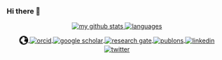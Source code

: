 ### Hi there 👋

<!--
**ajacquey/ajacquey** is a ✨ _special_ ✨ repository because its `README.md` (this file) appears on your GitHub profile.

Here are some ideas to get you started:

- 🔭 I’m currently working on ...
- 🌱 I’m currently learning ...
- 👯 I’m looking to collaborate on ...
- 🤔 I’m looking for help with ...
- 💬 Ask me about ...
- 📫 How to reach me: ...
- 😄 Pronouns: ...
- ⚡ Fun fact: ...
-->

<a align="center" href="https://ajacquey.github.io/">
    <p align="center">
    <img src="https://github-readme-stats.vercel.app/api?username=ajacquey&count_private=true&show_icons=true&theme=gotham" alt="my github stats" width="420"/>&nbsp;<img src="https://github-readme-stats.vercel.app/api/top-langs/?username=ajacquey&layout=compact&theme=gotham" alt="languages" height="165">
    </p>
</a>

<p align="center">

<a href="https://ajacquey.github.io/" target="blank">
<img align="center" src="https://raw.githubusercontent.com/iconic/open-iconic/master/svg/globe.svg" alt="homepage" height="20" width="20" />
</a>

<a href="https://orcid.org/0000-0002-6259-4305" target="blank">
<img align="center" src="https://cdn.jsdelivr.net/npm/simple-icons@3.0.1/icons/orcid.svg" alt="orcid" height="20" width="20" />
</a>

<a href="https://scholar.google.com/citations?user=VUgCBykAAAAJ&hl=en" target="blank">
<img align="center" src="https://cdn.jsdelivr.net/npm/simple-icons@3.0.1/icons/googlescholar.svg" alt="google scholar" height="20" width="20" />
</a>

<a href="https://www.researchgate.net/profile/Antoine_Jacquey" target="blank">
<img align="center" src="https://cdn.jsdelivr.net/npm/simple-icons@3.0.1/icons/researchgate.svg" alt="research gate" height="20" width="20" />
</a>

<a href="https://publons.com/researcher/3732072/antoine-b-jacquey" target="blank">
<img align="center" src="https://cdn.jsdelivr.net/npm/simple-icons@3.0.1/icons/publons.svg" alt="publons" height="20" width="20" />
</a>

<a href="https://www.linkedin.com/in/antoine-jacquey/" target="blank">
<img align="center" src="https://cdn.jsdelivr.net/npm/simple-icons@3.0.1/icons/linkedin.svg" alt="linkedin" height="20" width="20" />
</a>

<a href="https://twitter.com/antoine_jacquey" target="blank">
<img align="center" src="https://cdn.jsdelivr.net/npm/simple-icons@3.0.1/icons/twitter.svg" alt="twitter" height="20" width="20" />
</a>



</p>
